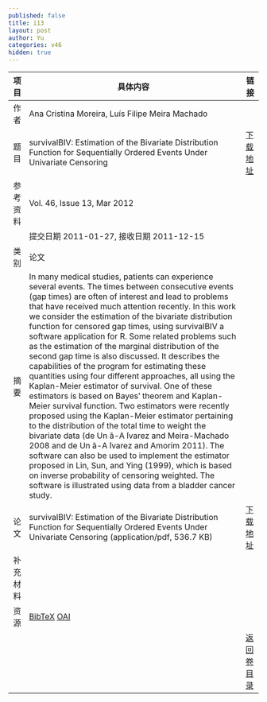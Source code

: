 ```yaml
---
published: false
title: i13
layout: post
author: Yu
categories: v46
hidden: true
---
```


| 项目 | 具体内容 | 链接 |
|---:|---|---|
| 作者 | Ana Cristina Moreira, Luís Filipe Meira Machado| |
| 题目 |survivalBIV: Estimation of the Bivariate Distribution Function for Sequentially Ordered Events Under Univariate Censoring | [下载地址](http://www.jstatsoft.org/v46/i13/paper) |
| 参考资料 |Vol. 46, Issue 13, Mar 2012 | |
| | 提交日期 2011-01-27, 接收日期 2011-12-15| | 
| 类别 | 论文| |
| 摘要 | In many medical studies, patients can experience several events. The times between consecutive events (gap times) are often of interest and lead to problems that have received much attention recently. In this work we consider the estimation of the bivariate distribution function for censored gap times, using survivalBIV a software application for R. Some related problems such as the estimation of the marginal distribution of the second gap time is also discussed. It describes the capabilities of the program for estimating these quantities using four different approaches, all using the Kaplan-Meier estimator of survival. One of these estimators is based on Bayes’ theorem and Kaplan-Meier survival function. Two estimators were recently proposed using the Kaplan-Meier estimator pertaining to the distribution of the total time to weight the bivariate data (de Un ̃a-A ́lvarez and Meira-Machado 2008 and de Un ̃a-A ́lvarez and Amorim 2011). The software can also be used to implement the estimator proposed in Lin, Sun, and Ying (1999), which is based on inverse probability of censoring weighted. The software is illustrated using data from a bladder cancer study.| |
| 论文 | survivalBIV: Estimation of the Bivariate Distribution Function for Sequentially Ordered Events Under Univariate Censoring  (application/pdf, 536.7 KB)| [下载地址](http://www.jstatsoft.org/v46/i13/paper) |
| 补充材料 | | |
| 资源 | [BibTeX](http://www.jstatsoft.org/v46/i13/bibtex) [OAI](http://www.jstatsoft.org/oai?verb=GetRecord&identifier=oai.jstatsoft/v46/i13&prefix=oai_dc)| |
| |  | [返回卷目录]({{site.baseurl}}/volume/v46.html) |